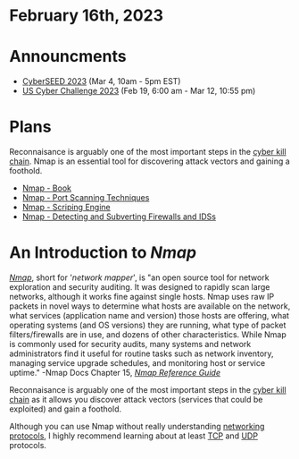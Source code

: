 # February 16th, 2023

# Announcments 
- [CyberSEED 2023](https://cyberskyline.com/events/cyberseed) (Mar 4, 10am - 5pm EST)
- [US Cyber Challenge 2023](https://app.joinhandshake.com/stu/events/1241482) (Feb 19, 6:00 am - Mar 12, 10:55 pm)

# Plans
Reconnaisance is arguably one of the most important steps in the [cyber kill chain](https://www.lockheedmartin.com/en-us/capabilities/cyber/cyber-kill-chain.html). Nmap
is an essential tool for discovering attack vectors and gaining a foothold.
- [Nmap - Book](https://nmap.org/book/toc.html)
- [Nmap - Port Scanning Techniques](https://nmap.org/book/man-port-scanning-techniques.html)
- [Nmap - Scriping Engine](https://nmap.org/book/nse.html)
- [Nmap - Detecting and Subverting Firewalls and IDSs](https://nmap.org/book/firewalls.html)

# An Introduction to *Nmap*
[_Nmap_](https://nmap.org/book/man.html#man-description), short for '_network mapper_', is "an open source tool for network exploration and security auditing. It was 
designed to rapidly scan large networks, although it works fine against single hosts. Nmap uses raw IP packets in novel ways to determine what hosts are available on 
the network, what services (application name and version) those hosts are offering, what operating systems (and OS versions) they are running, what type of packet
filters/firewalls are in use, and dozens of other characteristics. While Nmap is commonly used for security audits, many systems and network administrators find it useful 
for routine tasks such as network inventory, managing service upgrade schedules, and monitoring host or service uptime." -Nmap Docs Chapter 15, [_Nmap Reference Guide_](https://nmap.org/book/man.html#man-description)

Reconnaisance is arguably one of the most important steps in the [cyber kill chain](https://www.lockheedmartin.com/en-us/capabilities/cyber/cyber-kill-chain.html) as it 
allows you discover attack vectors (services that could be exploited) and gain a foothold. 



Although you can use Nmap without really understanding [networking protocols](https://www.cloudflare.com/learning/network-layer/what-is-a-protocol/), I highly recommend
learning about at least [TCP](https://www.techtarget.com/searchnetworking/definition/TCP) and [UDP](https://www.cloudflare.com/learning/ddos/glossary/user-datagram-protocol-udp/) protocols.
